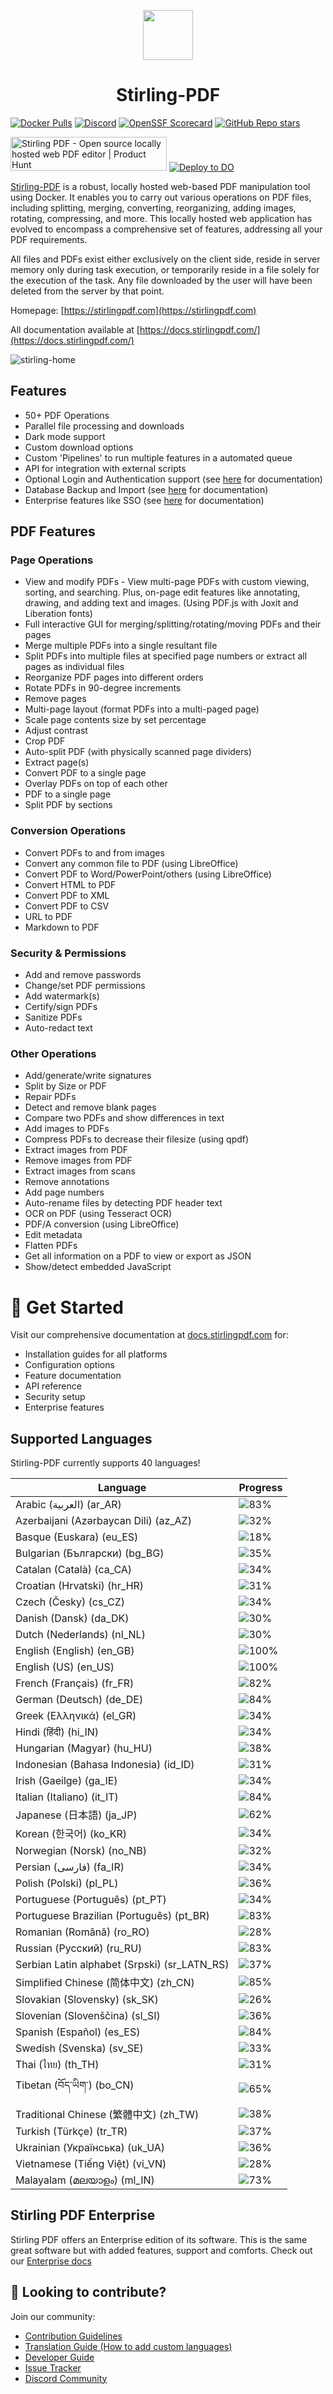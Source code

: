 <p align="center"><img src="https://raw.githubusercontent.com/Stirling-Tools/Stirling-PDF/main/docs/stirling.png" width="80"></p>
<h1 align="center">Stirling-PDF</h1>

[![Docker Pulls](https://img.shields.io/docker/pulls/frooodle/s-pdf)](https://hub.docker.com/r/frooodle/s-pdf)
[![Discord](https://img.shields.io/discord/1068636748814483718?label=Discord)](https://discord.gg/HYmhKj45pU)
[![OpenSSF Scorecard](https://api.scorecard.dev/projects/github.com/Stirling-Tools/Stirling-PDF/badge)](https://scorecard.dev/viewer/?uri=github.com/Stirling-Tools/Stirling-PDF)
[![GitHub Repo stars](https://img.shields.io/github/stars/stirling-tools/stirling-pdf?style=social)](https://github.com/Stirling-Tools/stirling-pdf)

<a href="https://www.producthunt.com/posts/stirling-pdf?embed=true&utm_source=badge-featured&utm_medium=badge&utm_souce=badge-stirling&#0045;pdf" target="_blank"><img src="https://api.producthunt.com/widgets/embed-image/v1/featured.svg?post_id=641239&theme=light" alt="Stirling&#0032;PDF - Open&#0032;source&#0032;locally&#0032;hosted&#0032;web&#0032;PDF&#0032;editor | Product Hunt" style="width: 250px; height: 54px;" width="250" height="54" /></a>
[![Deploy to DO](https://www.deploytodo.com/do-btn-blue.svg)](https://cloud.digitalocean.com/apps/new?repo=https://github.com/Stirling-Tools/Stirling-PDF/tree/digitalOcean&refcode=c3210994b1af)

[Stirling-PDF](https://www.stirlingpdf.com) is a robust, locally hosted web-based PDF manipulation tool using Docker. It enables you to carry out various operations on PDF files, including splitting, merging, converting, reorganizing, adding images, rotating, compressing, and more. This locally hosted web application has evolved to encompass a comprehensive set of features, addressing all your PDF requirements.

All files and PDFs exist either exclusively on the client side, reside in server memory only during task execution, or temporarily reside in a file solely for the execution of the task. Any file downloaded by the user will have been deleted from the server by that point.

Homepage: [https://stirlingpdf.com](https://stirlingpdf.com)

All documentation available at [https://docs.stirlingpdf.com/](https://docs.stirlingpdf.com/)

![stirling-home](images/stirling-home.jpg)

## Features

- 50+ PDF Operations
- Parallel file processing and downloads
- Dark mode support
- Custom download options
- Custom 'Pipelines' to run multiple features in a automated queue
- API for integration with external scripts
- Optional Login and Authentication support (see [here](https://docs.stirlingpdf.com/Advanced%20Configuration/System%20and%20Security) for documentation)
- Database Backup and Import (see [here](https://docs.stirlingpdf.com/Advanced%20Configuration/DATABASE) for documentation)
- Enterprise features like SSO (see [here](https://docs.stirlingpdf.com/Advanced%20Configuration/Single%20Sign-On%20Configuration) for documentation)

## PDF Features

### Page Operations

- View and modify PDFs - View multi-page PDFs with custom viewing, sorting, and searching. Plus, on-page edit features like annotating, drawing, and adding text and images. (Using PDF.js with Joxit and Liberation fonts)
- Full interactive GUI for merging/splitting/rotating/moving PDFs and their pages
- Merge multiple PDFs into a single resultant file
- Split PDFs into multiple files at specified page numbers or extract all pages as individual files
- Reorganize PDF pages into different orders
- Rotate PDFs in 90-degree increments
- Remove pages
- Multi-page layout (format PDFs into a multi-paged page)
- Scale page contents size by set percentage
- Adjust contrast
- Crop PDF
- Auto-split PDF (with physically scanned page dividers)
- Extract page(s)
- Convert PDF to a single page
- Overlay PDFs on top of each other
- PDF to a single page
- Split PDF by sections

### Conversion Operations

- Convert PDFs to and from images
- Convert any common file to PDF (using LibreOffice)
- Convert PDF to Word/PowerPoint/others (using LibreOffice)
- Convert HTML to PDF
- Convert PDF to XML
- Convert PDF to CSV
- URL to PDF
- Markdown to PDF

### Security & Permissions

- Add and remove passwords
- Change/set PDF permissions
- Add watermark(s)
- Certify/sign PDFs
- Sanitize PDFs
- Auto-redact text

### Other Operations

- Add/generate/write signatures
- Split by Size or PDF
- Repair PDFs
- Detect and remove blank pages
- Compare two PDFs and show differences in text
- Add images to PDFs
- Compress PDFs to decrease their filesize (using qpdf)
- Extract images from PDF
- Remove images from PDF
- Extract images from scans
- Remove annotations
- Add page numbers
- Auto-rename files by detecting PDF header text
- OCR on PDF (using Tesseract OCR)
- PDF/A conversion (using LibreOffice)
- Edit metadata
- Flatten PDFs
- Get all information on a PDF to view or export as JSON
- Show/detect embedded JavaScript



# 📖 Get Started

Visit our comprehensive documentation at [docs.stirlingpdf.com](https://docs.stirlingpdf.com) for:

- Installation guides for all platforms
- Configuration options
- Feature documentation
- API reference
- Security setup
- Enterprise features


## Supported Languages

Stirling-PDF currently supports 40 languages!

| Language                                     | Progress                               |
| -------------------------------------------- | -------------------------------------- |
| Arabic (العربية) (ar_AR)                        | ![83%](https://geps.dev/progress/83)   |
| Azerbaijani (Azərbaycan Dili) (az_AZ)        | ![32%](https://geps.dev/progress/32)   |
| Basque (Euskara) (eu_ES)                     | ![18%](https://geps.dev/progress/18)   |
| Bulgarian (Български) (bg_BG)                | ![35%](https://geps.dev/progress/35)   |
| Catalan (Català) (ca_CA)                     | ![34%](https://geps.dev/progress/34)   |
| Croatian (Hrvatski) (hr_HR)                  | ![31%](https://geps.dev/progress/31)   |
| Czech (Česky) (cs_CZ)                        | ![34%](https://geps.dev/progress/34)   |
| Danish (Dansk) (da_DK)                       | ![30%](https://geps.dev/progress/30)   |
| Dutch (Nederlands) (nl_NL)                   | ![30%](https://geps.dev/progress/30)   |
| English (English) (en_GB)                    | ![100%](https://geps.dev/progress/100) |
| English (US) (en_US)                         | ![100%](https://geps.dev/progress/100) |
| French (Français) (fr_FR)                    | ![82%](https://geps.dev/progress/82)   |
| German (Deutsch) (de_DE)                     | ![84%](https://geps.dev/progress/84)   |
| Greek (Ελληνικά) (el_GR)                     | ![34%](https://geps.dev/progress/34)   |
| Hindi (हिंदी) (hi_IN)                          | ![34%](https://geps.dev/progress/34)   |
| Hungarian (Magyar) (hu_HU)                   | ![38%](https://geps.dev/progress/38)   |
| Indonesian (Bahasa Indonesia) (id_ID)        | ![31%](https://geps.dev/progress/31)   |
| Irish (Gaeilge) (ga_IE)                      | ![34%](https://geps.dev/progress/34)   |
| Italian (Italiano) (it_IT)                   | ![84%](https://geps.dev/progress/84)   |
| Japanese (日本語) (ja_JP)                    | ![62%](https://geps.dev/progress/62)   |
| Korean (한국어) (ko_KR)                      | ![34%](https://geps.dev/progress/34)   |
| Norwegian (Norsk) (no_NB)                    | ![32%](https://geps.dev/progress/32)   |
| Persian (فارسی) (fa_IR)                      | ![34%](https://geps.dev/progress/34)   |
| Polish (Polski) (pl_PL)                      | ![36%](https://geps.dev/progress/36)   |
| Portuguese (Português) (pt_PT)               | ![34%](https://geps.dev/progress/34)   |
| Portuguese Brazilian (Português) (pt_BR)     | ![83%](https://geps.dev/progress/83)   |
| Romanian (Română) (ro_RO)                    | ![28%](https://geps.dev/progress/28)   |
| Russian (Русский) (ru_RU)                    | ![83%](https://geps.dev/progress/83)   |
| Serbian Latin alphabet (Srpski) (sr_LATN_RS) | ![37%](https://geps.dev/progress/37)   |
| Simplified Chinese (简体中文) (zh_CN)         | ![85%](https://geps.dev/progress/85)   |
| Slovakian (Slovensky) (sk_SK)                | ![26%](https://geps.dev/progress/26)   |
| Slovenian (Slovenščina) (sl_SI)              | ![36%](https://geps.dev/progress/36)   |
| Spanish (Español) (es_ES)                    | ![84%](https://geps.dev/progress/84)   |
| Swedish (Svenska) (sv_SE)                    | ![33%](https://geps.dev/progress/33)   |
| Thai (ไทย) (th_TH)                           | ![31%](https://geps.dev/progress/31)   |
| Tibetan (བོད་ཡིག་) (bo_CN)                     | ![65%](https://geps.dev/progress/65) |
| Traditional Chinese (繁體中文) (zh_TW)        | ![38%](https://geps.dev/progress/38)   |
| Turkish (Türkçe) (tr_TR)                     | ![37%](https://geps.dev/progress/37)   |
| Ukrainian (Українська) (uk_UA)               | ![36%](https://geps.dev/progress/36)   |
| Vietnamese (Tiếng Việt) (vi_VN)              | ![28%](https://geps.dev/progress/28)   |
| Malayalam (മലയാളം) (ml_IN)              | ![73%](https://geps.dev/progress/73)   |

## Stirling PDF Enterprise

Stirling PDF offers an Enterprise edition of its software. This is the same great software but with added features, support and comforts.
Check out our [Enterprise docs](https://docs.stirlingpdf.com/Pro)


## 🤝 Looking to contribute?

Join our community:
- [Contribution Guidelines](CONTRIBUTING.md)
- [Translation Guide (How to add custom languages)](devGuide/HowToAddNewLanguage.md)
- [Developer Guide](devGuide/DeveloperGuide.md)
- [Issue Tracker](https://github.com/Stirling-Tools/Stirling-PDF/issues)
- [Discord Community](https://discord.gg/HYmhKj45pU)
